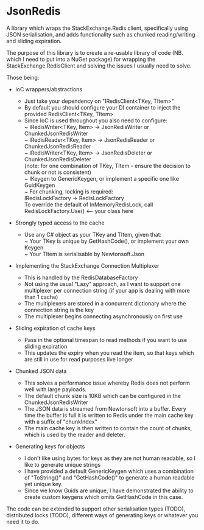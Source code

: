 # JsonRedis
A library which wraps the StackExchange.Redis client, specifically using JSON serialisation, and adds functionality such as chunked reading/writing and sliding expiration.

The purpose of this library is to create a re-usable library of code (NB. which I need to put into a NuGet package) for wrapping the StackExchange.RedisClient and solving the issues I usually need to solve.

Those being:

* IoC wrappers/abstractions<br/>
   - Just take your dependency on "IRedisClient<TKey, TItem>"<br/>
   - By default you should configure your DI container to inject the provided RedisClient<TKey, TItem><br/>
   - Since IoC is used throughout you also need to configure:<br/>
     ~ IRedisWriter<TKey, Item> -> JsonRedisWriter or ChunkedJsonRedisWriter<br/>
     ~ IRedisReader<TKey, Item> -> JsonRedisReader or ChunkedJsonRedisReader<br/>
     ~ IRedisWriter<TKey, Item> -> JsonRedisDeleter or ChunkedJsonRedisDeleter<br/>
     (note: for one combination of TKey, TItem - ensure the decision to chunk or not is consistent)<br/>
     ~ IKeygen<TKey> to GenericKeygen<TKey>, or implement a specific one like GuidKeygen<br/>
     ~ For chunking, locking is required:<br/>
             IRedisLockFactory -> RedisLockFactory<br/>
             To override the default of InMemoryRedisLock, call RedisLockFactory.Use<IRedisLock>() <-- your class here<br/>
     
* Strongly typed access to the cache<br/>
  - Use any C# object as your TKey and TItem, given that:<br/>
      ~ Your TKey is unique by GetHashCode(), or implement your own Keygen<br/>
      ~ Your TItem is serialisable by Newtonsoft.Json<br/>
      
* Implementing the StackExchange Connection Multiplexer<br/>
  - This is handled by the RedisDatabaseFactory<br/>
  - Not using the usual "Lazy<ConnectionMulitplexer>" approach, as I want to support one multiplexer per connection string (if your app is dealing with more than 1 cache)<br/>
  - The multiplexers are stored in a concurrent dictionary where the connection string is the key<br/>
  - The multiplexer begins connecting asynchronously on first use<br/>
    
* Sliding expiration of cache keys<br/>
  - Pass in the optional timespan to read methods if you want to use sliding expiration<br/>
  - This updates the expiry when you read the item, so that keys which are still in use for read purposes live longer<br/>
  
* Chunked JSON data<br/>
  - This solves a performance issue whereby Redis does not perform well with large payloads.<br/>
  - The default chunk size is 10KB which can be configured in the ChunkedJsonRedisWriter<br/>
  - The JSON data is streamed from Newtonsoft into a buffer. Every time the buffer is full it is written to Redis under the main cache key with a suffix of "chunkIndex"<br/>
  - The main cache key is then written to contain the count of chunks, which is used by the reader and deleter.<br/>
  
* Generating keys for objects<br/>
  - I don't like using bytes for keys as they are not human readable, so I like to generate unique strings<br/>
  - I have provided a default GenericKeygen which uses a combination of "ToString()" and "GetHashCode()" to generate a human readable yet unique key.<br/>
  - Since we know Guids are unique, I have demonstrated the ability to create custom keygens which omits GetHashCode in this case.<br/>


The code can be extended to support other serialisation types (TODO), distributed locks (TODO), different ways of generating keys or whatever you need it to do.
